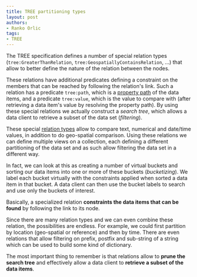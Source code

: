 ```yaml
---
title: TREE partitioning types
layout: post
authors:
- Ranko Orlic
tags:
- TREE
---
```

The TREE specification defines a number of special relation types (`tree:GreaterThanRelation`, `tree:GeospatiallyContainsRelation`, ...) that allow to better define the nature of the relation between the nodes.

These relations have additional predicates defining a constraint on the members that can be reached by following the relation's link. Such a relation has a predicate `tree:path`, which is a [property path](https://www.w3.org/TR/shacl/#property-paths) of the data items, and a predicate `tree:value`, which is the value to compare with (after retrieving a data item's value by resolving the property path). By using these special relations we actually construct a _search tree_, which allows a data client to retrieve a subset of the data set (_filtering_).

These special [relation types](https://treecg.github.io/specification/#Relation) allow to compare text, numerical and date/time values, in addition to do geo-spatial comparison. Using these relations we can define multiple views on a collection, each defining a different partitioning of the data set and as such allow filtering the data set in a different way.

In fact, we can look at this as creating a number of virtual buckets and sorting our data items into one or more of these buckets (_bucketizing_). We label each bucket virtually with the constraints applied when sorted a data item in that bucket. A data client can then use the bucket labels to search and use only the buckets of interest.

Basically, a specialized relation **constraints the data items that can be found** by following the link to its node.

Since there are many relation types and we can even combine these relation, the possibilities are endless. For example, we could first partition by location (geo-spatial or reference) and then by time. There are even relations that allow filtering on prefix, postfix and sub-string of a string which can be used to build some kind of dictionary.

The most important thing to remember is that relations allow to **prune the search tree** and effectively allow a data client to **retrieve a subset of the data items**.
